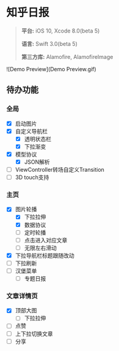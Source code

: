 # 知乎日报
> **平台:** iOS 10, Xcode 8.0(beta 5)
>
> **语言:** Swift 3.0(beta 5)
>
> **第三方库:** Alamofire, AlamofireImage

![Demo Preview](Demo Preview.gif)

## 待办功能
### 全局
- [x] 启动图片
- [x] 自定义导航栏
    - [x] 透明状态栏
    - [x] 下拉渐变
- [x] 模型协议
    - [x] JSON解析
- [ ] ViewController转场自定义Transition
- [ ] 3D touch支持

### 主页
- [x] 图片轮播
    - [x] 下拉拉伸
    - [x] 数据协议
    - [ ] 定时轮播
    - [ ] 点击进入对应文章
    - [ ] 无限左右滑动
- [x] 下拉导航栏标题跟随改动
- [ ] 下拉刷新
- [ ] 汉堡菜单
    - [ ] 专题日报

### 文章详情页
- [x] 顶部大图
    - [ ] 下拉拉伸
- [ ] 点赞
- [ ] 上下拉切换文章
- [ ] 分享
